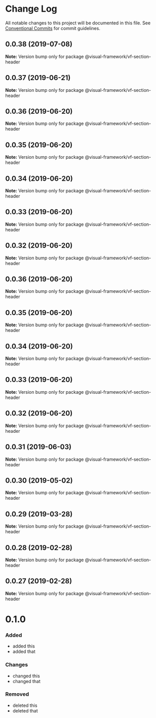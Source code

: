 # Change Log

All notable changes to this project will be documented in this file.
See [Conventional Commits](https://conventionalcommits.org) for commit guidelines.

## 0.0.38 (2019-07-08)

**Note:** Version bump only for package @visual-framework/vf-section-header





## 0.0.37 (2019-06-21)

**Note:** Version bump only for package @visual-framework/vf-section-header





## 0.0.36 (2019-06-20)

**Note:** Version bump only for package @visual-framework/vf-section-header





## 0.0.35 (2019-06-20)

**Note:** Version bump only for package @visual-framework/vf-section-header





## 0.0.34 (2019-06-20)

**Note:** Version bump only for package @visual-framework/vf-section-header





## 0.0.33 (2019-06-20)

**Note:** Version bump only for package @visual-framework/vf-section-header





## 0.0.32 (2019-06-20)

**Note:** Version bump only for package @visual-framework/vf-section-header





## 0.0.36 (2019-06-20)

**Note:** Version bump only for package @visual-framework/vf-section-header





## 0.0.35 (2019-06-20)

**Note:** Version bump only for package @visual-framework/vf-section-header





## 0.0.34 (2019-06-20)

**Note:** Version bump only for package @visual-framework/vf-section-header





## 0.0.33 (2019-06-20)

**Note:** Version bump only for package @visual-framework/vf-section-header





## 0.0.32 (2019-06-20)

**Note:** Version bump only for package @visual-framework/vf-section-header





## 0.0.31 (2019-06-03)

**Note:** Version bump only for package @visual-framework/vf-section-header





## 0.0.30 (2019-05-02)

**Note:** Version bump only for package @visual-framework/vf-section-header





## 0.0.29 (2019-03-28)

**Note:** Version bump only for package @visual-framework/vf-section-header





## 0.0.28 (2019-02-28)

**Note:** Version bump only for package @visual-framework/vf-section-header





## 0.0.27 (2019-02-28)

**Note:** Version bump only for package @visual-framework/vf-section-header





# 0.1.0

### Added
- added this
- added that

### Changes

- changed this
- changed that

### Removed

- deleted this
- deleted that
